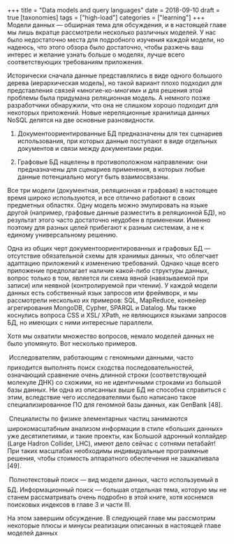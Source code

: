 +++
title = "Data models and query languages"
date = 2018-09-10
draft = true
[taxonomies]
tags = ["high-load"]
categories = ["learning"]
+++
Модели данных — обширная тема для обсуждения, и в настоящей главе мы лишь
вкратце рассмотрели несколько различных моделей. У нас было недостаточно места
для подробного изучения каждой модели, но надеюсь, что этого обзора было достаточно,
чтобы разжечь ваш интерес и желание узнать больше о моделях, лучше
всего соответствующих требованиям приложения.


Исторически сначала данные представлялись в виде одного большого дерева
(иерархическая модель), но такой вариант плохо подходил для представления
связей «многие-ко-многим» и для решения этой проблемы была придумана реляционная
модель. А немного позже разработчики обнаружили, что она не слишком
хорошо подходит для некоторых приложений. Новые нереляционные хранилища
данных NoSQL делятся на две основные разновидности.

1. Документоориентированные БД предназначены для тех сценариев использования,
при которых данные поступают в виде отдельных документов и связи
между документами редки.

2. Графовые БД нацелены в противоположном направлении: они предназначены
для сценариев применения, в которых любые данные потенциально могут быть
взаимосвязаны.

Все три модели (документная, реляционная и графовая) в настоящее время широко
используются, и все отлично работают в своих предметных областях. Одну модель
можно эмулировать на языке другой (например, графовые данные разместить
в реляционной БД), но результат этого часто достаточно неудобен в применении.
Именно поэтому для разных целей прибегают к разным системам, а не к единому
универсальному решению.

Одна из общих черт документоориентированных и графовых БД — отсутствие
обязательной схемы для хранимых данных, что облегчает адаптацию приложений
к изменению требований. Однако чаще всего приложение предполагает наличие
какой-либо структуры данных, вопрос только в том, является ли схема явной (навязываемой
при записи) или неявной (контролируемой при чтении).
У каждой модели данных есть собственный язык запросов или фреймворк, и мы
рассмотрели несколько их примеров: SQL, MapReduce, конвейер агрегирования
MongoDB, Cypher, SPARQL и Datalog. Мы также коснулись вопроса CSS и XSL/
XPath, не являющихся языками запросов БД, но имеющих с ними интересные
параллели.

Хотя мы охватили множество вопросов, немало моделей данных не было упомянуто.
Вот несколько примеров.

 Исследователям, работающим с геномными данными, часто приходится выполнять
поиск сходства последовательностей, означающий сравнение очень
длинной строки (соответствующей молекуле ДНК) со схожими, но не идентичными
строками из большой базы данных. Ни одна из описанных выше БД
не способна справиться с этим, вследствие чего исследователями было написано
такое специализированное ПО для геномной базы данных, как GenBank [48].

 Специалисты по физике элементарных частиц занимаются широкомасштабным
анализом информации в стиле «больших данных» уже десятилетиями, и такие
проекты, как Большой адронный коллайдер (Large Hadron Collider, LHC), имеют
дело сейчас с сотнями петабайт! При таких масштабах необходимы индивидуальные
программные решения, чтобы стоимость аппаратного обеспечения
не зашкаливала [49].

 Полнотекстовый поиск — вид модели данных, часто используемый в БД.
Информационный поиск — большая отдельная тема, которую мы не станем
рассматривать очень подробно в этой книге, хотя коснемся поисковых индексов
в главе 3 и части III.

На этом завершим обсуждение. В следующей главе мы рассмотрим некоторые
плюсы и минусы реализации описанных в настоящей главе моделей данных